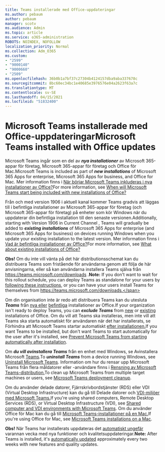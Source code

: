 ```yaml
---
title: Teams installerade med Office-uppdateringar
ms.author: pebaum
author: pebaum
manager: scotv
ms.audience: Admin
ms.topic: article
ms.service: o365-administration
ROBOTS: NOINDEX, NOFOLLOW
localization_priority: Normal
ms.collection: Adm_O365
ms.custom:
- "2599"
- "9000140"
- "9000660"
- "2509"
ms.openlocfilehash: 36b0b1a7bf37c27304b4124157dba9aba337678c
ms.sourcegitcommit: 8bc60ec34bc1e40685e3976576e04a2623f63a7c
ms.translationtype: MT
ms.contentlocale: sv-SE
ms.lasthandoff: 04/15/2021
ms.locfileid: "51832400"
---
```

# <a name="microsoft-teams-installed-with-office-updates"></a><span data-ttu-id="6472a-102">Microsoft Teams installerade med Office-uppdateringar</span><span class="sxs-lookup"><span data-stu-id="6472a-102">Microsoft Teams installed with Office updates</span></span>

<span data-ttu-id="6472a-103">Microsoft Teams ingår som en del av ***nya installationer*** av Microsoft 365-appar för företag, Microsoft 365-appar för företag och Office för Mac.</span><span class="sxs-lookup"><span data-stu-id="6472a-103">Microsoft Teams is included as part of ***new installations*** of Microsoft 365 Apps for enterprise, Microsoft 365 Apps for business, and Office for Mac.</span></span> <span data-ttu-id="6472a-104">Mer information finns i [När börjar Microsoft Teams inkluderas i nya installationer av Office?](https://docs.microsoft.com/deployoffice/teams-install#when-will-microsoft-teams-start-being-included-with-new-installations-of-microsoft-365-apps)</span><span class="sxs-lookup"><span data-stu-id="6472a-104">For more information, see [When will Microsoft Teams start being included with new installations of Office?](https://docs.microsoft.com/deployoffice/teams-install#when-will-microsoft-teams-start-being-included-with-new-installations-of-microsoft-365-apps)</span></span>

<span data-ttu-id="6472a-105">Från och med version 1906 i aktuell kanal kommer  Teams gradvis att läggas till i befintliga installationer av Microsoft 365-appar för företag (och Microsoft 365-appar för företag) på enheter som kör Windows när du uppdaterar din befintliga installation till den senaste versionen.</span><span class="sxs-lookup"><span data-stu-id="6472a-105">Additionally, starting with Version 1906 in Current Channel , Teams will gradually be added to ***existing installations*** of Microsoft 365 Apps for enterprise (and Microsoft 365 Apps for business) on devices running Windows when you update your existing installation to the latest version.</span></span> <span data-ttu-id="6472a-106">Mer information finns i [Vad är befintliga installationer av Office?](https://docs.microsoft.com/deployoffice/teams-install#what-about-existing-installations-of-microsoft-365-apps)</span><span class="sxs-lookup"><span data-stu-id="6472a-106">For more information, see [What about existing installations of Office?](https://docs.microsoft.com/deployoffice/teams-install#what-about-existing-installations-of-microsoft-365-apps)</span></span>

<span data-ttu-id="6472a-107">**Obs!** Om du inte vill vänta på det här distributionsschemat kan du distribuera [](https://docs.microsoft.com/MicrosoftTeams/msi-deployment)Teams som fristående för användarna genom att följa de här anvisningarna, eller så kan användarna installera Teams själva från https://teams.microsoft.com/downloads .</span><span class="sxs-lookup"><span data-stu-id="6472a-107">**Note:** If you don't want to wait for this rollout schedule, you can deploy Teams as standalone for your users by [following these instructions](https://docs.microsoft.com/MicrosoftTeams/msi-deployment), or you can have your users install Teams for themselves from https://teams.microsoft.com/downloads.</span></span>

<span data-ttu-id="6472a-108">Om din organisation inte är redo att distribuera Teams kan du utesluta ***Teams*** från [nya eller](https://docs.microsoft.com/deployoffice/teams-install#how-to-exclude-microsoft-teams-from-new-installations-of-microsoft-365-apps) [befintliga](https://docs.microsoft.com/deployoffice/teams-install#use-group-policy-to-control-the-installation-of-microsoft-teams) installationer av Office.</span><span class="sxs-lookup"><span data-stu-id="6472a-108">If your organization isn't ready to deploy Teams, you can ***exclude Teams*** from [new](https://docs.microsoft.com/deployoffice/teams-install#how-to-exclude-microsoft-teams-from-new-installations-of-microsoft-365-apps) or [existing](https://docs.microsoft.com/deployoffice/teams-install#use-group-policy-to-control-the-installation-of-microsoft-teams) installations of Office.</span></span> <span data-ttu-id="6472a-109">Om du vill att Teams ska installeras, men inte vill att Teams ska starta automatiskt för användaren när det har installerats, se Förhindra att Microsoft Teams startar automatiskt [efter installationen.](https://docs.microsoft.com/deployoffice/teams-install#use-group-policy-to-prevent-microsoft-teams-from-starting-automatically-after-installation)</span><span class="sxs-lookup"><span data-stu-id="6472a-109">If you want Teams to be installed, but don't want Teams to start automatically for the user after it's installed, see [Prevent Microsoft Teams from starting automatically after installation](https://docs.microsoft.com/deployoffice/teams-install#use-group-policy-to-prevent-microsoft-teams-from-starting-automatically-after-installation).</span></span>

<span data-ttu-id="6472a-110">Om ***du vill avinstallera Teams*** från en enhet med Windows, se Avinstallera Microsoft [Teams](https://support.office.com/article/uninstall-microsoft-teams-3b159754-3c26-4952-abe7-57d27f5f4c81).</span><span class="sxs-lookup"><span data-stu-id="6472a-110">To ***uninstall Teams*** from a device running Windows, see [Uninstall Microsoft Teams](https://support.office.com/article/uninstall-microsoft-teams-3b159754-3c26-4952-abe7-57d27f5f4c81).</span></span> <span data-ttu-id="6472a-111">Information om hur du rensar upp Microsoft Teams från flera måldatorer eller -användare finns i [Rensning av Microsoft Teams-distribution.](https://docs.microsoft.com/microsoftteams/scripts/powershell-script-teams-deployment-clean-up)</span><span class="sxs-lookup"><span data-stu-id="6472a-111">To clean up Microsoft Teams from multiple target machines or users, see [Microsoft Teams deployment cleanup](https://docs.microsoft.com/microsoftteams/scripts/powershell-script-teams-deployment-clean-up).</span></span>

<span data-ttu-id="6472a-112">Om du använder delade datorer, Fjärrskrivbordstjänster (RDS) eller VDI (Virtual Desktop Infrastructure) kan du gå till Delade datorer och [VDI-miljöer med Microsoft Teams.](https://docs.microsoft.com/deployoffice/teams-install#shared-computer-and-vdi-environments-with-microsoft-teams)</span><span class="sxs-lookup"><span data-stu-id="6472a-112">If you're using shared computers, Remote Desktop Services (RDS), or Virtual Desktop Infrastructure (VDI), see [Shared computer and VDI environments with Microsoft Teams](https://docs.microsoft.com/deployoffice/teams-install#shared-computer-and-vdi-environments-with-microsoft-teams).</span></span> <span data-ttu-id="6472a-113">Om du använder Office för Mac kan du gå till [Microsoft Teams-installationer på en Mac.](https://docs.microsoft.com/deployoffice/teams-install#microsoft-teams-installations-on-a-mac)</span><span class="sxs-lookup"><span data-stu-id="6472a-113">If you're using Office for Mac, see [Microsoft Teams installations on a Mac](https://docs.microsoft.com/deployoffice/teams-install#microsoft-teams-installations-on-a-mac).</span></span>

<span data-ttu-id="6472a-114">**Obs!** När Teams har installerats uppdateras det [automatiskt ungefär](https://docs.microsoft.com/deployoffice/teams-install#feature-and-quality-updates-for-microsoft-teams) varannan vecka med nya funktioner och kvalitetsuppdateringar.</span><span class="sxs-lookup"><span data-stu-id="6472a-114">**Note:** After Teams is installed, it's [automatically updated](https://docs.microsoft.com/deployoffice/teams-install#feature-and-quality-updates-for-microsoft-teams) approximately every two weeks with new features and quality updates.</span></span> 